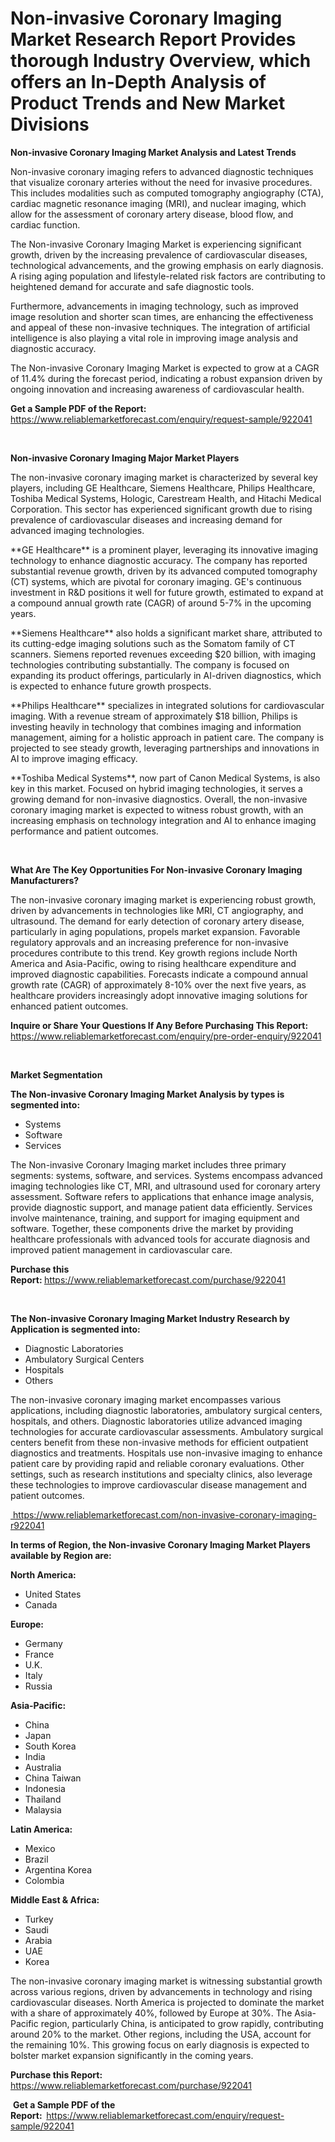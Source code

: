 <p><h1>Non-invasive Coronary Imaging Market Research Report Provides thorough Industry Overview, which offers an In-Depth Analysis of Product Trends and New Market Divisions</h1></p><p><strong>Non-invasive Coronary Imaging Market Analysis and Latest Trends</strong></p>
<p><p>Non-invasive coronary imaging refers to advanced diagnostic techniques that visualize coronary arteries without the need for invasive procedures. This includes modalities such as computed tomography angiography (CTA), cardiac magnetic resonance imaging (MRI), and nuclear imaging, which allow for the assessment of coronary artery disease, blood flow, and cardiac function. </p><p>The Non-invasive Coronary Imaging Market is experiencing significant growth, driven by the increasing prevalence of cardiovascular diseases, technological advancements, and the growing emphasis on early diagnosis. A rising aging population and lifestyle-related risk factors are contributing to heightened demand for accurate and safe diagnostic tools. </p><p>Furthermore, advancements in imaging technology, such as improved image resolution and shorter scan times, are enhancing the effectiveness and appeal of these non-invasive techniques. The integration of artificial intelligence is also playing a vital role in improving image analysis and diagnostic accuracy. </p><p>The Non-invasive Coronary Imaging Market is expected to grow at a CAGR of 11.4% during the forecast period, indicating a robust expansion driven by ongoing innovation and increasing awareness of cardiovascular health.</p></p>
<p><strong>Get a Sample PDF of the Report:&nbsp;</strong> <a href="https://www.reliablemarketforecast.com/enquiry/request-sample/922041?utm_campaign=2955&utm_medium=2&utm_source=Github&utm_content=ia&utm_term=16042025&utm_id=non-invasive-coronary-imaging">https://www.reliablemarketforecast.com/enquiry/request-sample/922041</a></p>
<p>&nbsp;</p>
<p><strong>Non-invasive Coronary Imaging Major Market Players</strong></p>
<p><p>The non-invasive coronary imaging market is characterized by several key players, including GE Healthcare, Siemens Healthcare, Philips Healthcare, Toshiba Medical Systems, Hologic, Carestream Health, and Hitachi Medical Corporation. This sector has experienced significant growth due to rising prevalence of cardiovascular diseases and increasing demand for advanced imaging technologies.</p><p>**GE Healthcare** is a prominent player, leveraging its innovative imaging technology to enhance diagnostic accuracy. The company has reported substantial revenue growth, driven by its advanced computed tomography (CT) systems, which are pivotal for coronary imaging. GE's continuous investment in R&D positions it well for future growth, estimated to expand at a compound annual growth rate (CAGR) of around 5-7% in the upcoming years.</p><p>**Siemens Healthcare** also holds a significant market share, attributed to its cutting-edge imaging solutions such as the Somatom family of CT scanners. Siemens reported revenues exceeding $20 billion, with imaging technologies contributing substantially. The company is focused on expanding its product offerings, particularly in AI-driven diagnostics, which is expected to enhance future growth prospects.</p><p>**Philips Healthcare** specializes in integrated solutions for cardiovascular imaging. With a revenue stream of approximately $18 billion, Philips is investing heavily in technology that combines imaging and information management, aiming for a holistic approach in patient care. The company is projected to see steady growth, leveraging partnerships and innovations in AI to improve imaging efficacy.</p><p>**Toshiba Medical Systems**, now part of Canon Medical Systems, is also key in this market. Focused on hybrid imaging technologies, it serves a growing demand for non-invasive diagnostics. Overall, the non-invasive coronary imaging market is expected to witness robust growth, with an increasing emphasis on technology integration and AI to enhance imaging performance and patient outcomes.</p></p>
<p>&nbsp;</p>
<p><strong>What Are The Key Opportunities For Non-invasive Coronary Imaging Manufacturers?</strong></p>
<p><p>The non-invasive coronary imaging market is experiencing robust growth, driven by advancements in technologies like MRI, CT angiography, and ultrasound. The demand for early detection of coronary artery disease, particularly in aging populations, propels market expansion. Favorable regulatory approvals and an increasing preference for non-invasive procedures contribute to this trend. Key growth regions include North America and Asia-Pacific, owing to rising healthcare expenditure and improved diagnostic capabilities. Forecasts indicate a compound annual growth rate (CAGR) of approximately 8-10% over the next five years, as healthcare providers increasingly adopt innovative imaging solutions for enhanced patient outcomes.</p></p>
<p><strong>Inquire or Share Your Questions If Any Before Purchasing This Report:</strong> <a href="https://www.reliablemarketforecast.com/enquiry/pre-order-enquiry/922041?utm_campaign=2955&utm_medium=2&utm_source=Github&utm_content=ia&utm_term=16042025&utm_id=non-invasive-coronary-imaging">https://www.reliablemarketforecast.com/enquiry/pre-order-enquiry/922041</a></p>
<p>&nbsp;</p>
<p><strong>Market Segmentation</strong></p>
<p><strong>The Non-invasive Coronary Imaging Market Analysis by types is segmented into:</strong></p>
<p><ul><li>Systems</li><li>Software</li><li>Services</li></ul></p>
<p><p>The Non-invasive Coronary Imaging market includes three primary segments: systems, software, and services. Systems encompass advanced imaging technologies like CT, MRI, and ultrasound used for coronary artery assessment. Software refers to applications that enhance image analysis, provide diagnostic support, and manage patient data efficiently. Services involve maintenance, training, and support for imaging equipment and software. Together, these components drive the market by providing healthcare professionals with advanced tools for accurate diagnosis and improved patient management in cardiovascular care.</p></p>
<p><strong>Purchase this Report:&nbsp;</strong><a href="https://www.reliablemarketforecast.com/purchase/922041?utm_campaign=2955&utm_medium=2&utm_source=Github&utm_content=ia&utm_term=16042025&utm_id=non-invasive-coronary-imaging">https://www.reliablemarketforecast.com/purchase/922041</a></p>
<p>&nbsp;</p>
<p><strong>The Non-invasive Coronary Imaging Market Industry Research by Application is segmented into:</strong></p>
<p><ul><li>Diagnostic Laboratories</li><li>Ambulatory Surgical Centers</li><li>Hospitals</li><li>Others</li></ul></p>
<p><p>The non-invasive coronary imaging market encompasses various applications, including diagnostic laboratories, ambulatory surgical centers, hospitals, and others. Diagnostic laboratories utilize advanced imaging technologies for accurate cardiovascular assessments. Ambulatory surgical centers benefit from these non-invasive methods for efficient outpatient diagnostics and treatments. Hospitals use non-invasive imaging to enhance patient care by providing rapid and reliable coronary evaluations. Other settings, such as research institutions and specialty clinics, also leverage these technologies to improve cardiovascular disease management and patient outcomes.</p></p>
<p><a href="https://www.reliablemarketforecast.com/non-invasive-coronary-imaging-r922041?utm_campaign=2955&utm_medium=2&utm_source=Github&utm_content=ia&utm_term=16042025&utm_id=non-invasive-coronary-imaging">&nbsp;https://www.reliablemarketforecast.com/non-invasive-coronary-imaging-r922041</a></p>
<p><strong>In terms of Region, the Non-invasive Coronary Imaging Market Players available by Region are:</strong></p>
<p>
    <p> <strong> North America: </strong>
        <ul>
            <li>United States</li>
            <li>Canada</li>
        </ul>
        </p> 
    <p> <strong> Europe: </strong>
        <ul>
            <li>Germany</li>
            <li>France</li>
            <li>U.K.</li>
            <li>Italy</li>
            <li>Russia</li>
        </ul>
        </p> 
    <p> <strong> Asia-Pacific: </strong>
        <ul>
            <li>China</li>
            <li>Japan</li>
            <li>South Korea</li>
            <li>India</li>
            <li>Australia</li>
            <li>China Taiwan</li>
            <li>Indonesia</li>
            <li>Thailand</li>
            <li>Malaysia</li>
        </ul>
        </p> 
    <p> <strong> Latin America: </strong>
        <ul>
            <li>Mexico</li>
            <li>Brazil</li>
            <li>Argentina Korea</li>
            <li>Colombia</li>
        </ul>
        </p> 
    <p> <strong> Middle East & Africa: </strong>
        <ul>
            <li>Turkey</li>
            <li>Saudi</li>
            <li>Arabia</li>
            <li>UAE</li>
            <li>Korea</li>
        </ul>
    </p>
    </p>
<p><p>The non-invasive coronary imaging market is witnessing substantial growth across various regions, driven by advancements in technology and rising cardiovascular diseases. North America is projected to dominate the market with a share of approximately 40%, followed by Europe at 30%. The Asia-Pacific region, particularly China, is anticipated to grow rapidly, contributing around 20% to the market. Other regions, including the USA, account for the remaining 10%. This growing focus on early diagnosis is expected to bolster market expansion significantly in the coming years.</p></p>
<p><strong>Purchase this Report: </strong><a href="https://www.reliablemarketforecast.com/purchase/922041?utm_campaign=2955&utm_medium=2&utm_source=Github&utm_content=ia&utm_term=16042025&utm_id=non-invasive-coronary-imaging">https://www.reliablemarketforecast.com/purchase/922041</a></p>
<p>&nbsp;<strong>Get a Sample PDF of the Report:&nbsp;&nbsp;</strong><a href="https://www.reliablemarketforecast.com/enquiry/request-sample/922041?utm_campaign=2955&utm_medium=2&utm_source=Github&utm_content=ia&utm_term=16042025&utm_id=non-invasive-coronary-imaging">https://www.reliablemarketforecast.com/enquiry/request-sample/922041</a></p>
<p><strong></strong></p>
<p><p></p><p></p><p></p></p>